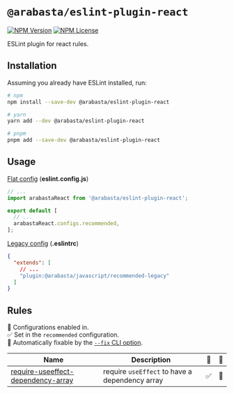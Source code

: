 # `@arabasta/eslint-plugin-react`

[![NPM Version](https://img.shields.io/npm/v/%40arabasta%2Feslint-plugin-react)](https://www.npmjs.com/package/@arabasta/eslint-plugin-react)
[![NPM License](https://img.shields.io/npm/l/%40arabasta%2Feslint-plugin-react)](https://github.com/CloudNStoyan/arabasta/blob/main/eslint-plugin-react/LICENSE)

ESLint plugin for react rules.

## Installation

Assuming you already have ESLint installed, run:

```sh
# npm
npm install --save-dev @arabasta/eslint-plugin-react

# yarn
yarn add --dev @arabasta/eslint-plugin-react

# pnpm
pnpm add --save-dev @arabasta/eslint-plugin-react
```

## Usage

[Flat config](https://eslint.org/docs/latest/use/configure/configuration-files)
(**eslint.config.js**)

```js
// ...
import arabastaReact from '@arabasta/eslint-plugin-react';

export default [
  // ...
  arabastaReact.configs.recommended,
];
```

[Legacy config](https://eslint.org/docs/latest/use/configure/configuration-files-deprecated)
(**.eslintrc**)

```json
{
  "extends": [
    // ...
    "plugin:@arabasta/javascript/recommended-legacy"
  ]
}
```

## Rules

💼 Configurations enabled in.\
✅ Set in the `recommended` configuration.\
🔧 Automatically fixable by the [`--fix` CLI option](https://eslint.org/docs/user-guide/command-line-interface#--fix).

| Name                                                                                   | Description                                    | 💼  | 🔧  |
| -------------------------------------------------------------------------------------- | ---------------------------------------------- | --- | --- |
| [require-useeffect-dependency-array](docs/rules/require-useeffect-dependency-array.md) | require `useEffect` to have a dependency array | ✅  | 🔧  |
